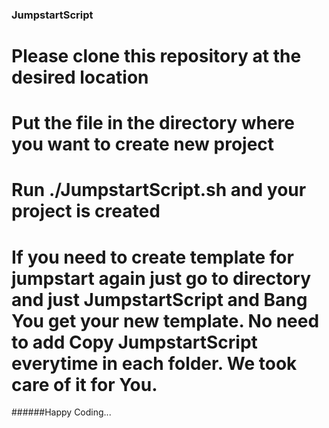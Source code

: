 ### JumpstartScript
# Please clone this repository at the desired location
# Put the file in the directory where you want to create new project
# Run ./JumpstartScript.sh <ProjectDirectoryName> and your project is created
# If you need to create template for jumpstart again just go to directory and just JumpstartScript <ProjectDirectoryName> and Bang You get your new template. No need to add Copy JumpstartScript everytime in each folder. We took care of it for You.

######Happy Coding...
